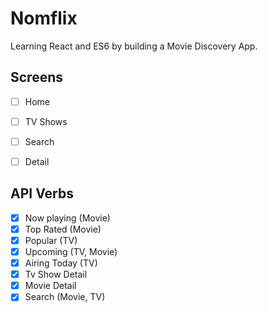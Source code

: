 # Nomflix

Learning React and ES6 by building a Movie Discovery App.

## Screens

- [ ] Home
- [ ] TV Shows
- [ ] Search
- [ ] Detail


## API Verbs

- [x] Now playing (Movie)
- [x] Top Rated (Movie)
- [x] Popular (TV)
- [x] Upcoming (TV, Movie)
- [x] Airing Today (TV)
- [x] Tv Show Detail
- [x] Movie Detail
- [x] Search (Movie, TV)
